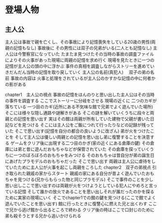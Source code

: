 # 登場人物
## 主人公
主人公は事故で親を亡くし、その事故により記憶喪失をしている20歳の男性(両親の記憶もなし) 事故後に その男性には双子の兄弟がいる(二人とも記憶なし) 主人公は今警察官になっていた たまたま見つけたその当時の事故の調査ファイルによりその火事があった現場に両親の記憶を求め行く 現場を見たときに一つの記憶が主人公の頭の中に浮かぶ 事件の真相を調査しながらストリーを進めていきだんだん当時の記憶を取り戻していく 主人公の名前(真犯人)　 双子の弟の名前 事故の内容は 火事と処理をされているが主人公のかすかな記憶の中に何者かの影がある 

chapter1　主人公の視点 事故の記憶をほんのりと思い出した主人公はその当時の事件を調査する ここでストーリーに分岐をさせる 現場の近くに 二つのカギが落ちている 一つ目のカギ(近所にある不気味な館で兄弟でよく遊んでいた場所) そこには様々な隠し通路や謎解きがある そこの謎を解いていくうちに段々と両親との記憶を思い出す 実はその館は両親が所有していた建物で父親が書いた日記などを見つける そこには主人公をご飯につれて行ったりなどの記録が残っていた そこで思い出す(記憶を自分の都合の良いように改ざん) 弟が火をつけたことを そして主人公は優しい両親との記憶を思い出し弟に復讐することを決意する ゲームをクリア後に出現する二つ目のかぎ(家の近くにある倉庫の鍵) その倉庫には弟と昔に遊んだおもちゃなどが保管されていた その倉庫を探っていくうちに一つのぼろぼろのおもちゃをみつける そのおもちゃは昔自分が弟の誕生日にあげたプラモデルのおもちゃだった そこで思い出す 両親は主人公に虐待をしていたために主人公が火事を起こし両親をころした 
chapter2　双子の弟視点 引き取られた親戚の家からスタート 親戚の家にある自分が昔よく遊んでいたおもちゃを見つける(兄からもらった物と同じプラモデル) そこで事件のことを少し思い出しここで思い出すのは両親が火をつけようとしている犯人にやめろと言っている記憶 そして誰かの放火であることを思い出しそれが誰だったのかを探るために実家の現場にいく そこでchapter1での館の鍵を見つける(ここで館でよく遊んでいたことを思い出す) 館に行ったときに復讐心に燃えた兄と出くわす ここで兄から逃げ館から出るところで終わる クリア後の時はここで口封じのために弟も殺そうとする兄から追いかけられる